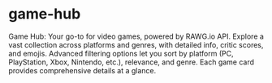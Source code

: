 # game-hub
Game Hub: Your go-to for video games, powered by RAWG.io API. Explore a vast collection across platforms and genres, with detailed info, critic scores, and emojis. Advanced filtering options let you sort by platform (PC, PlayStation, Xbox, Nintendo, etc.), relevance, and genre. Each game card provides comprehensive details at a glance.
